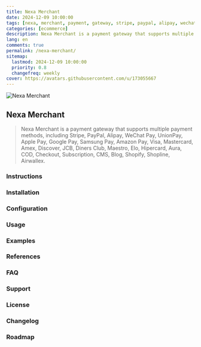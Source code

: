 ```yaml
---
title: Nexa Merchant
date: 2024-12-09 10:00:00
tags: [nexa, merchant, payment, gateway, stripe, paypal, alipay, wechatpay, unionpay, applepay, googlepay, samsungpay, amazonpay, visa, mastercard, amex, discover, jcb, dinersclub, maestro, elo, hipercard, aura, cod, checkout, subscription, cms, blog, shopify, shopline, airwallex]
categories: [ecommerce]
description: Nexa Merchant is a payment gateway that supports multiple payment methods, including Stripe, PayPal, Alipay, WeChat Pay, UnionPay, Apple Pay, Google Pay, Samsung Pay, Amazon Pay, Visa, Mastercard, Amex, Discover, JCB, Diners Club, Maestro, Elo, Hipercard, Aura, COD, Checkout, Subscription, CMS, Blog, Shopify, Shopline, Airwallex.
lang: en
comments: true
permalink: /nexa-merchant/
sitemap:
  lastmod: 2024-12-09 10:00:00
  priority: 0.8
  changefreq: weekly
cover: https://avatars.githubusercontent.com/u/173055667
---
```


![Nexa Merchant](https://avatars.githubusercontent.com/u/173055667)

## Nexa Merchant

> Nexa Merchant is a payment gateway that supports multiple payment methods, including Stripe, PayPal, Alipay, WeChat Pay, UnionPay, Apple Pay, Google Pay, Samsung Pay, Amazon Pay, Visa, Mastercard, Amex, Discover, JCB, Diners Club, Maestro, Elo, Hipercard, Aura, COD, Checkout, Subscription, CMS, Blog, Shopify, Shopline, Airwallex.

### Instructions

### Installation

### Configuration

### Usage

### Examples

### References

### FAQ

### Support

### License

### Changelog

### Roadmap